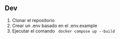 ## Dev

1. Clonar el repositorio
2. Crear un .env basado en el .env.example
3. Ejecutar el comando ``` docker compose up --build```